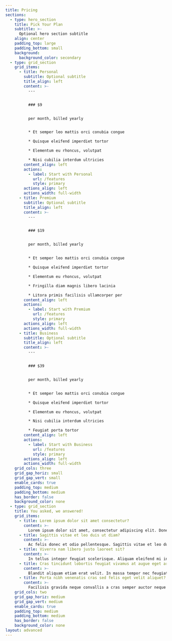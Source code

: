 ```yaml
---
title: Pricing
sections:
  - type: hero_section
    title: Pick Your Plan
    subtitle: >-
      Optional hero section subtitle
    align: center
    padding_top: large
    padding_bottom: small
    background:
      background_color: secondary
  - type: grid_section
    grid_items:
      - title: Personal
        subtitle: Optional subtitle
        title_align: left
        content: >-
          ---


          ### $9


          per month, billed yearly


          * Et semper leo mattis orci conubia congue

          * Quisque eleifend imperdiet tortor

          * Elementum eu rhoncus, volutpat

          * Nisi cubilia interdum ultricies
        content_align: left
        actions:
          - label: Start with Personal
            url: /features
            style: primary
        actions_align: left
        actions_width: full-width
      - title: Premium
        subtitle: Optional subtitle
        title_align: left
        content: >-
          ---


          ### $19


          per month, billed yearly


          * Et semper leo mattis orci conubia congue

          * Quisque eleifend imperdiet tortor

          * Elementum eu rhoncus, volutpat

          * Fringilla diam magnis libero lacinia

          * Litora primis facilisis ullamcorper per
        content_align: left
        actions:
          - label: Start with Premium
            url: /features
            style: primary
        actions_align: left
        actions_width: full-width
      - title: Business
        subtitle: Optional subtitle
        title_align: left
        content: >-
          ---


          ### $39


          per month, billed yearly


          * Et semper leo mattis orci conubia congue

          * Quisque eleifend imperdiet tortor

          * Elementum eu rhoncus, volutpat

          * Nisi cubilia interdum ultricies

          * Feugiat porta tortor
        content_align: left
        actions:
          - label: Start with Business
            url: /features
            style: primary
        actions_align: left
        actions_width: full-width
    grid_cols: three
    grid_gap_horiz: small
    grid_gap_vert: small
    enable_cards: true
    padding_top: medium
    padding_bottom: medium
    has_border: false
    background_color: none
  - type: grid_section
    title: You asked, we answered!
    grid_items:
      - title: Lorem ipsum dolor sit amet consectetur?
        content: >-
          Lorem ipsum dolor sit amet, consectetur adipiscing elit. Donec nisl ligula, cursus id molestie vel, maximus aliquet risus. Vivamus in nibh fringilla, fringilla.
      - title: Sagittis vitae et leo duis ut diam?
        content: >-
          Ac felis donec et odio pellentesque. Sagittis vitae et leo duis ut diam quam nulla. Ullamcorper a lacus vestibulum sed arcu non odio euismod lacinia.
      - title: Viverra nam libero justo laoreet sit?
        content: >-
          In tellus integer feugiat scelerisque. Aliquam eleifend mi in nulla posuere. Bibendum neque egestas congue quisque egestas. Mauris sit amet massa vitae tortor condimentum lacinia. Tortor at auctor urna nunc id cursus metus aliquam eleifend. Sed nisi lacus sed viverra tellus. Non enim praesent elementum facilisis.
      - title: Cras tincidunt lobortis feugiat vivamus at augue eget arcu?
        content: >-
          Blandit aliquam etiam erat velit. In massa tempor nec feugiat. Volutpat maecenas volutpat blandit aliquam. Sem integer vitae justo eget magna fermentum iaculis. Amet est placerat in egestas erat imperdiet sed euismod nisi. Facilisi morbi tempus iaculis urna.
      - title: Porta nibh venenatis cras sed felis eget velit aliquet?
        content: >-
          Facilisis gravida neque convallis a cras semper auctor neque vitae. Dictum varius duis at consectetur lorem donec massa. Porta non pulvinar neque laoreet suspendisse interdum consectetur libero.
    grid_cols: two
    grid_gap_horiz: medium
    grid_gap_vert: medium
    enable_cards: true
    padding_top: medium
    padding_bottom: medium
    has_border: false
    background_color: none
layout: advanced
---
```

